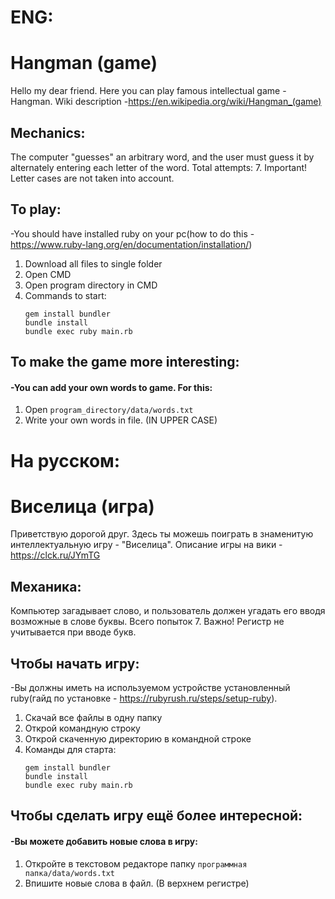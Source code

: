 # ENG:
# Hangman (game)

Hello my dear friend. Here you can play famous intellectual game - Hangman. Wiki description -https://en.wikipedia.org/wiki/Hangman_(game)
## Mechanics:

The computer "guesses" an arbitrary word, and the user must guess it by alternately entering each letter of the word. Total attempts: 7. Important! Letter cases are not taken into account.
## To play:

-You should have installed ruby on your pc(how to do this - https://www.ruby-lang.org/en/documentation/installation/)
1) Download all files to single folder
2) Open CMD
3) Open program directory in CMD
4) Commands to start:
    ```
    gem install bundler
    bundle install
    bundle exec ruby main.rb
    ```
    
   

## To make the game more interesting:

#### -You can add your own words to game. For this:
1) Open `program_directory/data/words.txt`     
2) Write your own words in file. (IN UPPER CASE)

# На русском:
# Виселица (игра)

Приветствую дорогой друг. Здесь ты можешь поиграть в знаменитую интеллектуальную игру - "Виселица". 
Описание игры на вики - https://clck.ru/JYmTG
## Механика:

Компьютер загадывает слово, и пользователь должен угадать его вводя возможные в слове буквы. 
Всего попыток 7. Важно! Регистр не учитывается при вводе букв.
## Чтобы начать игру:

-Вы должны иметь на используемом устройстве установленный ruby(гайд по установке - https://rubyrush.ru/steps/setup-ruby). 
1) Скачай все файлы в одну папку
2) Открой командную строку
3) Открой скаченную директорию в командной строке
4) Команды для старта:
    ```
    gem install bundler
    bundle install
    bundle exec ruby main.rb
    ```
    
   

## Чтобы сделать игру ещё более интересной:

#### -Вы можете добавить новые слова в игру:
1) Откройте в текстовом редакторе папку `программная папка/data/words.txt`     
2) Впишите новые слова в файл. (В верхнем регистре)
